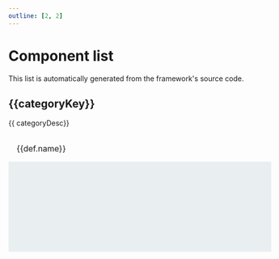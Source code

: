 ```yaml
---
outline: [2, 2]
---
```


<script setup>
    import defs from "streamsync-ui/components.json";

    const categories = {
        "Layout": "Components to organise the app's layout. Not meaningful by themselves; their objective is to enhance how other components are presented.",
        "Content": "Components that present content and are meaningful by themselves. For example, charts, images or text.",
        "Input": "Components whose main objective is to allow the user to input data into the app.",
        "Other": "These components occupy a special role and are amongst the most powerful in the framework.",
        "Embed": "Components that integrate external functionalities seamlessly.",
        "Root": "These components are the top-level containers."
    };     
</script>

# Component list

This list is automatically generated from the framework's source code.

<div v-for="categoryDesc, categoryKey in categories" class="componentCategory">
    <h2 :id="categoryKey">{{categoryKey}}</h2>
    {{ categoryDesc}}
    <div class="boxContainer">
        <div v-for="def in defs.filter(d => d.category == categoryKey)" class="box">
			<a :href="`/components/${def.type}.html`" class="componentLink">
				<h3 :id="def.type">{{def.name}}</h3>
				<div class="imageContainer">
					<div class="imageContainerInner">
						<img :src="`/components/${def.type}.png`" />
					</div>
				</div>
			</a>
        </div>
    </div>
</div>

<style>

.componentCategory .secondaryText {
    color: #909090;
}

.componentCategory .boxContainer {
    display: grid;
    grid-template-columns: repeat(auto-fit, minmax(180px, 1fr));
    gap: 16px;
    margin-top: 16px;
}

.componentCategory .box {
    border: 1px solid var(--vp-c-divider);
    border-radius: 8px;
}

.componentCategory .box h3 {
    margin: 16px;
    font-size: 1rem;
    font-weight: normal;
}

.componentCategory .box .imageContainer {
    background: #E9EEF1;
    border-top: 1px solid #E9EEF1;
    border-bottom: 1px solid #E9EEF1;
    width: 100%;
    height: 160px;
    overflow: hidden;
    padding: 8px;
    display: flex;
    align-items: center;
    justify-content: center;
}

.componentCategory .box .imageContainerInner {
    display: flex;
    align-items: flex-start;
    max-height: 144px;
}

.componentCategory .box img {
    max-height: 144px;
}

.componentCategory .box summary {
    margin-bottom: 0;
}

.componentCategory .box .descriptionContainer {
    padding: 16px;
}

.componentLink h3 {
	color: var(--vp-c-text-1);
}

.vp-doc a {
	text-decoration: none;
}

</style>
